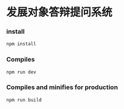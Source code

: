 # 发展对象答辩提问系统

### install
```bash
npm install
```

### Compiles

```bash
npm run dev
```

### Compiles and minifies for production

```bash
npm run build
```

